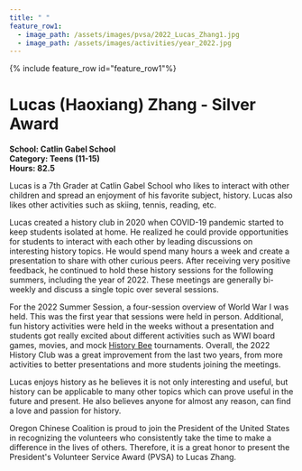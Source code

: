 ```yaml
---
title: " "
feature_row1:
  - image_path: /assets/images/pvsa/2022_Lucas_Zhang1.jpg
  - image_path: /assets/images/activities/year_2022.jpg
---
```


{% include feature_row id="feature_row1"%}

# Lucas (Haoxiang) Zhang - Silver Award

**School: Catlin Gabel School**  
**Category: Teens (11-15)**  
**Hours: 82.5**  

Lucas is a 7th Grader at Catlin Gabel School who likes to interact with other children and spread an enjoyment of his favorite subject, history. Lucas also likes other activities such as skiing, tennis, reading, etc.

Lucas created a history club in 2020 when COVID-19 pandemic started to keep students isolated at home. He realized he could provide opportunities for students to interact with each other by leading discussions on interesting history topics. He would spend many hours a week and create a presentation to share with other curious peers. After receiving very positive feedback, he continued to hold these history sessions for the following summers, including the year of 2022. These meetings are generally bi-weekly and discuss a single topic over several sessions.

For the 2022 Summer Session, a four-session overview of World War I was held. This was the first year that sessions were held in person. Additional, fun history activities were held in the weeks without a presentation and students got really excited about different activities such as WWI board games, movies, and mock [History Bee](https://nationalhistorybee.com/) tournaments. Overall, the 2022 History Club was a great improvement from the last two years, from more activities to better presentations and more students joining the meetings.

Lucas enjoys history as he believes it is not only interesting and useful, but history can be applicable to many other topics which can prove useful in the future and present. He also believes anyone for almost any reason, can find a love and passion for history.

Oregon Chinese Coalition is proud to join the President of the United States in recognizing the volunteers who consistently take the time to make a difference in the lives of others. Therefore, it is a great honor to present the President's Volunteer Service Award (PVSA) to Lucas Zhang.
